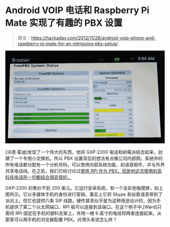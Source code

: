 # Android VOIP 电话和 Raspberry Pi Mate 实现了有趣的 PBX 设置

> 原文：<https://hackaday.com/2012/11/26/android-voip-phone-and-raspberry-pi-mate-for-an-intriguing-pbx-setup/>

![](img/3954f8e237a4fca47eca73c0d1566477.png "rpi-and-android-voip-phone-pdx")

[沃德·蒙迪]发现了一个伟大的东西，他将 GXP-2200 电话和树莓派结合起来，创建了一个专用小交换机。所以 PBX 设置背后的想法有点像公司内部网。系统中的所有电话都分配有一个分机号码，可以使用内部系统功能，如语音邮件，并与外界共享电话线。在之前，我们已经讨论过[使用 RPi 作为 PBX，但是他这次使用的高科技电话将一切都结合得非常好。](http://hackaday.com/2012/08/22/building-a-pbx-setup-around-the-raspberry-pi/)

GXP-2200 的售价不到 200 美元。它运行安卓系统，有一个全彩色触摸屏，如上图所示。它以多媒体手机的身份进行营销，事实上它将 Skype 和谷歌语音带到了派对上。但它也提供六条 SIP 线路。硬件甚至似乎是为这种用途设计的，因为手机提供了第二个以太网端口，RPi 板可以连接到该端口。在这个例子中,[Ward]只需将 RPi 固定在手机的塑料支架上，并用一根 6 英寸的电缆将两者连接起来。从那里可以用手机的浏览器配置 PBX。对滑头来说怎么样？